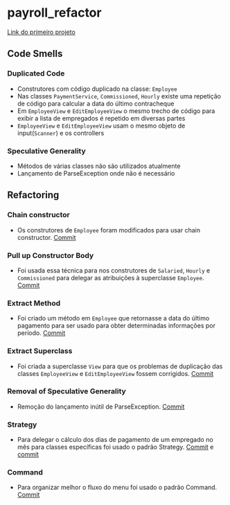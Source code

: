 # payroll_refactor
[Link do primeiro projeto](https://github.com/michelthomas/payroll/)

## Code Smells

### Duplicated Code
* Construtores com código duplicado na classe: `Employee`
* Nas classes `PaymentService`, `Commissioned`, `Hourly` existe uma repetição de código para calcular a data do último 
contracheque
* Em `EmployeeView` e `EditEmployeeView` o mesmo trecho de código para exibir a lista de empregados é repetido em 
diversas partes
* `EmployeeView` e `EditEmployeeView`  usam o mesmo objeto de input(`Scanner`) e os controllers

### Speculative Generality
* Métodos de várias classes não são utilizados atualmente
* Lançamento de ParseException onde não é necessário


## Refactoring

### Chain constructor
* Os construtores de `Employee` foram modificados para usar chain constructor. 
[Commit](https://github.com/michelthomas/payroll_refactor/commit/80b65d264cffdd6bd83b2e69823be4a6a0a2d947)

### Pull up Constructor Body
* Foi usada essa técnica para nos construtores de `Salaried`, `Hourly` e `Commissioned` para delegar as atribuições à
superclasse `Employee`. 
[Commit](https://github.com/michelthomas/payroll_refactor/commit/80b65d264cffdd6bd83b2e69823be4a6a0a2d947)

### Extract Method
* Foi criado um método em `Employee` que retornasse a data do último pagamento para ser usado para obter determinadas
informações por período. 
[Commit](https://github.com/michelthomas/payroll_refactor/commit/ed564d3c19ab86e2b0941b5d8956fdf61f0739b6)

### Extract Superclass
* Foi criada a superclasse `View` para que os problemas de duplicação das classes `EmployeeView` e `EditEmployeeView`
fossem corrigidos. 
[Commit](https://github.com/michelthomas/payroll_refactor/commit/943285e6f1d797bcc3d6d74802479c5a06d66631)

### Removal of Speculative Generality
- Remoção do lançamento inútil de ParseException. 
[Commit](https://github.com/michelthomas/payroll_refactor/commit/a4580b7c6a13f881e00f2243daaac7f9f83ad79f)

### Strategy
* Para delegar o cálculo dos dias de pagamento de um empregado no mês para classes específicas foi usado o padrão 
Strategy. [Commit](https://github.com/michelthomas/payroll_refactor/commit/3737d557fa2c7d395599b952ad962f8303d5d789)
 e [commit](https://github.com/michelthomas/payroll_refactor/commit/080fee2f9c32390c95d55ad21be0a1288288bc38)

### Command
* Para organizar melhor o fluxo do menu foi usado o padrão Command. 
[Commit](https://github.com/michelthomas/payroll_refactor/commit/a4580b7c6a13f881e00f2243daaac7f9f83ad79f)

